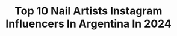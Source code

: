 ---
title: Top 10 Nail Artists Instagram Influencers In Argentina In 2024
description: >-
  Find top nail artists Instagram influencers in Argentina in 2024. Most popular hashtags: #makeup #nailsofinstagram #halloween #beauty.
platform: Instagram
hits: 11
text_top: Identify the most popular Instagram accounts on inBeat.
text_bottom: Our search engine aggregates 11 Instagram influencers like this in Argentina for you to pitch.
profiles:
  - username: "allymade"
    fullname: >-
      Alιηα✨
    bio: >-
      Nail artist | Dancer Tucumán-Argentina ᴡʜɪᴛᴇ ᴀɴᴅ ᴘᴜʀᴇ ʟɪᴋᴇ ᴄᴏᴄᴀɪɴᴇ.🖕🏻
    location: "Argentina"
    followers: 18712
    engagement: 766
    commentsToLikes: 0.015702
    id: ckap4ugdq8xcg0i78oyso0q6e
    verified: false
    hashtags: "#upd"
  - username: "smaltefy"
    fullname: >-
      💖 𝑻𝒆𝒇𝒚 𝑨𝒚𝒂𝒍𝒂 - 𝑵𝒂𝒊𝒍 𝒂𝒓𝒕𝒊𝒔𝒕 💅
    bio: >-
      Manicurista certificada - Nail educator Stamping & Freehand ✨ Peruana 🇵🇪 #UnaHelloKittyAlMes ↓↓↓ Visita mi canal en Youtube ↓↓↓
    location: "Argentina"
    followers: 9057
    engagement: 314
    commentsToLikes: 0.159942
    id: ck6uglyku3t3e0j719hw5vxoc
    verified: false
    hashtags: "#stilettonails, #manicureperu, #nailartist, #nailartfan"
  - username: "saritam.nailsstudy"
    fullname: >-
      ⭐️ Nails Study ⭐️
    bio: >-
      🦋Especialista en uñas y formadora online 🦋 📍 Terrassa 🌸 Sigue mi cuenta de tattoos💉 @saritamtattoo Visita mi academia online y mi canal de Youtube ⬇️
    location: "Argentina"
    followers: 14403
    engagement: 156
    commentsToLikes: 0.022160
    id: ckaot3yhdua410i78xwfg92ki
    verified: false
    hashtags: "#nailsofinstagram, #valentinesnails, #christmasnails, #nailporn"
  - username: "pamelacortes_"
    fullname: >-
      Pamela Cortés
    bio: >-
      Cantautora, actriz y algo mas. #PamelaCortes 🔥Nuevo Single 🔥
    location: "Argentina"
    followers: 509680
    engagement: 110
    commentsToLikes: 0.029432
    id: ck5zwi2un664i0i14qpjdcpd7
    verified: true
    hashtags: "#ecuador, #pamelacortes, #cantautora, #deja"
  - username: "fannynailart"
    fullname: >-
      Fanny Nail Artist
    bio: >-
      Citas texto al 3059882404. “Solo Uñas Acrílicas” “No hago Pedicure”
    location: "Argentina"
    followers: 74783
    engagement: 56
    commentsToLikes: 0.026626
    id: ck5q4cqkaoln90i11xc05qewt
    verified: false
    hashtags: "#nailmiami, #nailsdoral, #nailsorlando, #nailgasm"
  - username: "val_moon_sw"
    fullname: >-
      Val Moon Loayza Alv
    bio: >-
      GEMINIS♊ Asc♊ NAIL💅ARTIST👩🏼‍🎨🎨 COSPLAY AMATEUR 🧵👩🏼‍🔧 SAILOR WONDER (KPOP💃🏼) HEMBRA ALFA(? 🐺 MOONIE🌙🐰 CINEPHILE🎬 MUSICALS💃🏼🎭🎶 Pá🇺🇾👫🇧🇴Má = Val🤹🏼‍♀️🇦🇷(?
    location: "Argentina"
    followers: 4113
    engagement: 1206
    commentsToLikes: 0.108949
    id: ck6tigtqz0ovl0j71cd1k896q
    verified: false
    hashtags: "#scoobydoowhereareyou, #geeklife, #geekoutfit, #geekchic"
  - username: "giggsymakeup"
    fullname: >-
      Majo Rios Gaitán
    bio: >-
      ✨ #LunesDeSkincare #SabadosDeMakeup 💄 Makeup Artist @gmakeupstudio 🎬 YouTube +100K ⤵️
    location: "Argentina"
    followers: 46422
    engagement: 207
    commentsToLikes: 0.049765
    id: ck15scihgcbfq0i19wdz4faay
    verified: false
    hashtags: "#mua, #skincare, #makeup, #skin"
  - username: "marlene_mourreau_oficial"
    fullname: >-
      Marlene Mourreau
    bio: >-
      Artista de espectáculo .vedette .actriz .Dancer singer .presentadora TV . Ganadora Ghvip1 .superviviente .businesswoman & Mother
    location: "Argentina"
    followers: 30301
    engagement: 269
    commentsToLikes: 0.063436
    id: ck5ztyqwl1d130i145dnj2183
    verified: false
    hashtags: "#makeup, #photo, #jueves18defebrero, #bonjour"
  - username: "clipper.jta"
    fullname: >-
      CLIPPER •Josefina Tomás A
    bio: >-
      Actríz, rapera. Host, conductora en @redbullbatalla 🇺🇾 Creadora y conductora de @zoom.city por @urbana92.5 Mgmt: clipper@cpmu.com.uy 🌱 🔥BANG 25⬇️
    location: "Argentina"
    followers: 31027
    engagement: 250
    commentsToLikes: 0.025702
    id: ck5hg2skg0mow0i11d5emcxjw
    verified: false
    hashtags: "#musician, #hiphop, #musica, #art"
  - username: "malcattalini"
    fullname: >-
      Cattaok
    bio: >-
      𝐁𝐚𝐢𝐥𝐚𝐫𝐢𝐧𝐚/𝐂𝐨𝐫𝐞𝐨𝐠𝐫𝐚𝐟𝐚 / 𝐒𝐡𝐨𝐰𝐌/𝐏𝐢𝐪𝐮𝐢𝐧/𝐅 𝐌𝐞𝐧𝐝𝐨𝐳𝐚/𝐁𝐨𝐬𝐬𝐢 /𝐏𝐚𝐜𝐡𝐚𝐧𝐨/𝐍𝐞𝐭𝐟𝐥𝐢𝐱/𝐍𝐢𝐜𝐤/𝐀 𝐋𝐞𝐢𝐯𝐚 🏆𝐒𝐡𝐨𝐰𝐌 𝟐𝟎𝟐𝟏 𝐃𝐢𝐫𝐞𝐜𝐭𝐨𝐫𝐚 @dancingqueendevoto 𝐅𝐚𝐬𝐡𝐢𝐨𝐧𝐢𝐬𝐭𝐚/𝐀𝐦𝐨 𝐕𝐢𝐚𝐣𝐚𝐫 ✈️
    location: "Argentina"
    followers: 503897
    engagement: 25
    commentsToLikes: 0.036378
    id: ck0w60sev6d5u0i19vwxh9wt9
    verified: false
    hashtags: "#outfitoftheday, #teatro, #feliz, #style"
---